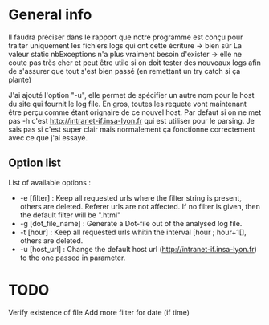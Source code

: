 # General info

Il faudra préciser dans le rapport que notre programme est conçu pour traiter uniquement les fichiers logs qui ont cette écriture -> bien sûr
La valeur static nbExceptions n'a plus vraiment besoin d'exister -> elle ne coute pas très cher et peut être utile si on doit tester des nouveaux logs afin de s'assurer que tout s'est bien passé (en remettant un try catch si ça plante)

J'ai ajouté l'option "-u", elle permet de spécifier un autre nom pour le host du site qui fournit le log file. En gros, toutes les requete vont maintenant être perçu comme étant orignaire de ce nouvel host. Par defaut si on ne met pas -h c'est http://intranet-if.insa-lyon.fr qui est utiliser pour le parsing. Je sais pas si c'est super clair mais normalement ça fonctionne correctement avec ce que j'ai essayé.

## Option list

List of available options :

* -e \[filter\]        : Keep all requested urls where the filter string is present, others are deleted. Referer urls are not affected. If no filter is given, then the default filter will be ".html"
* -g \[dot_file_name\] : Generate a Dot-file out of the analysed log file.
* -t \[hour\]          : Keep all requested urls whitin the interval \[hour ; hour+1\[], others are deleted.
* -u \[host_url\]      : Change the default host url (http://intranet-if.insa-lyon.fr) to the one passed in parameter.

# TODO

Verify existence of file
Add more filter for date (if time)
